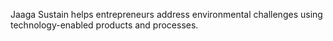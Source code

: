 Jaaga Sustain helps entrepreneurs address environmental challenges using technology-enabled products and processes.
